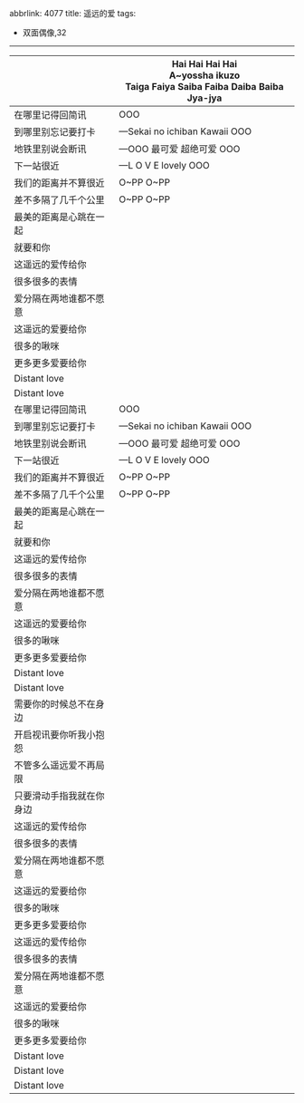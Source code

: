 abbrlink: 4077
title: 遥远的爱
tags:
  - 双面偶像,32
---
|      |Hai Hai Hai Hai<br>A~yossha ikuzo<br>Taiga Faiya Saiba Faiba Daiba Baiba Jya-jya|
|--|--|
|在哪里记得回简讯|OOO|
|到哪里别忘记要打卡|—Sekai no ichiban Kawaii OOO|
|地铁里别说会断讯|—OOO 最可爱 超绝可爱 OOO|
|下一站很近|—L O V E lovely OOO|
|我们的距离并不算很近|O~PP O~PP|
|差不多隔了几千个公里|O~PP O~PP|
|最美的距离是心跳在一起|      |
|就要和你|      |
|这遥远的爱传给你|      |
|很多很多的表情|      |
|爱分隔在两地谁都不愿意|      |
|这遥远的爱要给你|      |
|很多的啾咪|      |
|更多更多爱要给你|      |
|Distant love|      |
|Distant love|      |
|在哪里记得回简讯|OOO|
|到哪里别忘记要打卡|—Sekai no ichiban Kawaii OOO|
|地铁里别说会断讯|—OOO 最可爱 超绝可爱 OOO|
|下一站很近|—L O V E lovely OOO|
|我们的距离并不算很近|O~PP O~PP|
|差不多隔了几千个公里|O~PP O~PP|
|最美的距离是心跳在一起|      |
|就要和你|      |
|这遥远的爱传给你|      |
|很多很多的表情|      |
|爱分隔在两地谁都不愿意|      |
|这遥远的爱要给你|      |
|很多的啾咪|      |
|更多更多爱要给你|      |
|Distant love|      |
|Distant love|      |
|需要你的时候总不在身边|      |
|开启视讯要你听我小抱怨|      |
|不管多么遥远爱不再局限|      |
|只要滑动手指我就在你身边|      |
|这遥远的爱传给你|      |
|很多很多的表情|      |
|爱分隔在两地谁都不愿意|      |
|这遥远的爱要给你|      |
|很多的啾咪|      |
|更多更多爱要给你|      |
|这遥远的爱传给你|      |
|很多很多的表情|      |
|爱分隔在两地谁都不愿意|      |
|这遥远的爱要给你|      |
|很多的啾咪|      |
|更多更多爱要给你|      |
|Distant love|      |
|Distant love|      |
|Distant love|      |